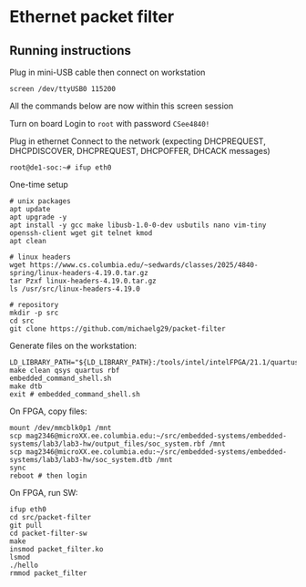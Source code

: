 
# Ethernet packet filter

## Running instructions

Plug in mini-USB cable then connect on workstation
```
screen /dev/ttyUSB0 115200
```

All the commands below are now within this screen session

Turn on board
Login to `root` with password `CSee4840!`

Plug in ethernet
Connect to the network (expecting DHCPREQUEST, DHCPDISCOVER, DHCPREQUEST, DHCPOFFER, DHCACK messages)
```
root@de1-soc:~# ifup eth0
```

One-time setup
```
# unix packages
apt update
apt upgrade -y
apt install -y gcc make libusb-1.0-0-dev usbutils nano vim-tiny openssh-client wget git telnet kmod
apt clean

# linux headers
wget https://www.cs.columbia.edu/~sedwards/classes/2025/4840-spring/linux-headers-4.19.0.tar.gz
tar Pzxf linux-headers-4.19.0.tar.gz
ls /usr/src/linux-headers-4.19.0

# repository
mkdir -p src
cd src
git clone https://github.com/michaelg29/packet-filter
```

Generate files on the workstation:
```
LD_LIBRARY_PATH="${LD_LIBRARY_PATH}:/tools/intel/intelFPGA/21.1/quartus/linux64" make clean qsys quartus rbf
embedded_command_shell.sh
make dtb
exit # embedded_command_shell.sh
```

On FPGA, copy files:
```
mount /dev/mmcblk0p1 /mnt
scp mag2346@microXX.ee.columbia.edu:~/src/embedded-systems/embedded-systems/lab3/lab3-hw/output_files/soc_system.rbf /mnt
scp mag2346@microXX.ee.columbia.edu:~/src/embedded-systems/embedded-systems/lab3/lab3-hw/soc_system.dtb /mnt
sync
reboot # then login
```

On FPGA, run SW:
```
ifup eth0
cd src/packet-filter
git pull
cd packet-filter-sw
make
insmod packet_filter.ko
lsmod
./hello
rmmod packet_filter
```

